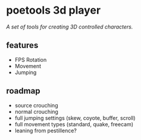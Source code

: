# poetools 3d player
_A set of tools for creating 3D controlled characters._

## features
- FPS Rotation
- Movement
- Jumping

## roadmap
- source crouching
- normal crouching
- full jumping settings (skew, coyote, buffer, scroll)
- full movement types (standard, quake, freecam)
- leaning from pestillence?
